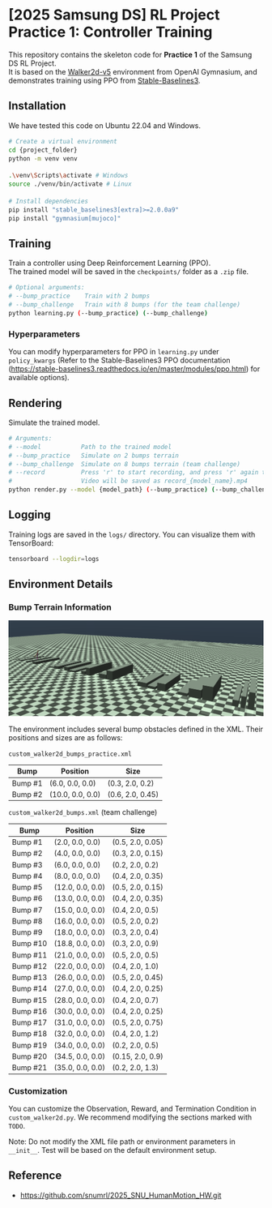 # [2025 Samsung DS] RL Project Practice 1: Controller Training

This repository contains the skeleton code for **Practice 1** of the Samsung DS RL Project.  
It is based on the [Walker2d-v5](https://github.com/Farama-Foundation/Gymnasium) environment from OpenAI Gymnasium, and demonstrates training using PPO from [Stable-Baselines3](https://stable-baselines3.readthedocs.io/en/master/).

## Installation

We have tested this code on Ubuntu 22.04 and Windows.

```bash
# Create a virtual environment
cd {project_folder}
python -m venv venv

.\venv\Scripts\activate # Windows
source ./venv/bin/activate # Linux

# Install dependencies
pip install "stable_baselines3[extra]>=2.0.0a9"
pip install "gymnasium[mujoco]"
```

## Training

Train a controller using Deep Reinforcement Learning (PPO).  
The trained model will be saved in the `checkpoints/` folder as a `.zip` file.

```bash
# Optional arguments:
# --bump_practice    Train with 2 bumps
# --bump_challenge   Train with 8 bumps (for the team challenge)
python learning.py (--bump_practice) (--bump_challenge)
```

### Hyperparameters

You can modify hyperparameters for PPO in `learning.py` under `policy_kwargs` (Refer to the Stable-Baselines3 PPO documentation (https://stable-baselines3.readthedocs.io/en/master/modules/ppo.html) for available options).

## Rendering

Simulate the trained model.

```bash
# Arguments:
# --model           Path to the trained model
# --bump_practice   Simulate on 2 bumps terrain
# --bump_challenge  Simulate on 8 bumps terrain (team challenge)
# --record          Press 'r' to start recording, and press 'r' again to stop.
#                   Video will be saved as record_{model_name}.mp4
python render.py --model {model_path} (--bump_practice) (--bump_challenge) (--record)
```

## Logging

Training logs are saved in the `logs/` directory. You can visualize them with TensorBoard:

```bash
tensorboard --logdir=logs
```

## Environment Details

### Bump Terrain Information

![Simulation with bumps](./asset/obstacle.png)

The environment includes several bump obstacles defined in the XML. 
Their positions and sizes are as follows:

`custom_walker2d_bumps_practice.xml`

| Bump        | Position         | Size              |
|-------------|------------------|-------------------|
| Bump #1     | (6.0, 0.0, 0.0)  | (0.3, 2.0, 0.2)   |
| Bump #2     | (10.0, 0.0, 0.0) | (0.6, 2.0, 0.45)  |


`custom_walker2d_bumps.xml` (team challenge)

| Bump        | Position         | Size              |
|-------------|------------------|-------------------|
| Bump #1     | (2.0, 0.0, 0.0)  | (0.5, 2.0, 0.05)  |
| Bump #2     | (4.0, 0.0, 0.0)  | (0.3, 2.0, 0.15)  |
| Bump #3     | (6.0, 0.0, 0.0)  | (0.2, 2.0, 0.2)   |
| Bump #4     | (8.0, 0.0, 0.0)  | (0.4, 2.0, 0.35)  |
| Bump #5     | (12.0, 0.0, 0.0) | (0.5, 2.0, 0.15)  |
| Bump #6     | (13.0, 0.0, 0.0) | (0.4, 2.0, 0.35)  |
| Bump #7     | (15.0, 0.0, 0.0) | (0.4, 2.0, 0.5)   |
| Bump #8     | (16.0, 0.0, 0.0) | (0.5, 2.0, 0.2)   |
| Bump #9     | (18.0, 0.0, 0.0) | (0.3, 2.0, 0.4)   |
| Bump #10    | (18.8, 0.0, 0.0) | (0.3, 2.0, 0.9)   |
| Bump #11    | (21.0, 0.0, 0.0) | (0.5, 2.0, 0.5)   |
| Bump #12    | (22.0, 0.0, 0.0) | (0.4, 2.0, 1.0)   |
| Bump #13    | (26.0, 0.0, 0.0) | (0.5, 2.0, 0.45)  |
| Bump #14    | (27.0, 0.0, 0.0) | (0.4, 2.0, 0.25)  |
| Bump #15    | (28.0, 0.0, 0.0) | (0.4, 2.0, 0.7)   |
| Bump #16    | (30.0, 0.0, 0.0) | (0.4, 2.0, 0.25)  |
| Bump #17    | (31.0, 0.0, 0.0) | (0.5, 2.0, 0.75)  |
| Bump #18    | (32.0, 0.0, 0.0) | (0.4, 2.0, 1.2)   |
| Bump #19    | (34.0, 0.0, 0.0) | (0.2, 2.0, 0.5)   |
| Bump #20    | (34.5, 0.0, 0.0) | (0.15, 2.0, 0.9)  |
| Bump #21    | (35.0, 0.0, 0.0) | (0.2, 2.0, 1.3)   |


### Customization

You can customize the Observation, Reward, and Termination Condition in `custom_walker2d.py`.  We recommend modifying the sections marked with `TODO`.

Note: Do not modify the XML file path or environment parameters in `__init__`. Test will be based on the default environment setup.


## Reference

- https://github.com/snumrl/2025_SNU_HumanMotion_HW.git

